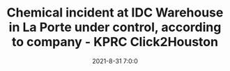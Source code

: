 ---
"title": "Chemical incident at IDC Warehouse in La Porte under control, according to company - KPRC Click2Houston"
"date": "2021-8-31 7:0:0"
"feed_name": "GOOGLENEWSINDUSTRIAL"
"feed_website": "https://news.google.com/search?q=industrial%2Bincident&hl=en-US&gl=US&ceid=US:en"
"feed_rss": "https://news.google.com/rss/search?q=industrial%2Bincident&hl=en-US&gl=US&ceid=US:en"
"link": "https://www.click2houston.com/news/local/2021/08/31/chemical-incident-at-idc-warehouse-in-la-porte-under-control-according-to-company/"
"file": "_posts/2021-1-1-05a0dc74e754440079164f76e37698703d9fa0b8.md"
"accident": "0"
"drilling": "0"
---